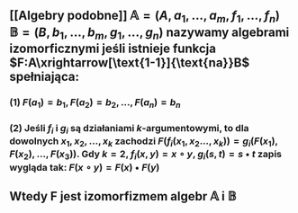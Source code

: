 ## [[Algebry podobne]] $\mathbb{A}=(A,a_1,...,a_m,f_1,...,f_n)$ $\mathbb{B}=(B,b_1,...,b_m,g_1,...,g_n)$ nazywamy **algebrami izomorficznymi** jeśli istnieje funkcja $F:A\xrightarrow[\text{1-1}]{\text{na}}B$ spełniająca:
### (1) $F(a_1)=b_1, F(a_2)=b_2,...,F(a_n)=b_n$
### (2) Jeśli $f_i$ i $g_i$ są działaniami $k$-argumentowymi, to dla dowolnych $x_1, x_2, ..., x_k$ zachodzi $F(f_i(x_1,x_2...,x_k)) = g_i(F(x_1),F(x_2),...,F(x_3))$. Gdy $k=2$, $f_i(x,y) =x \circ y$, $g_i(s,t)=s\bullet t$ zapis wygląda tak: $F(x\circ y)=F(x)\bullet F(y)$
## Wtedy F jest **izomorfizmem** algebr $\mathbb{A}$ i $\mathbb{B}$